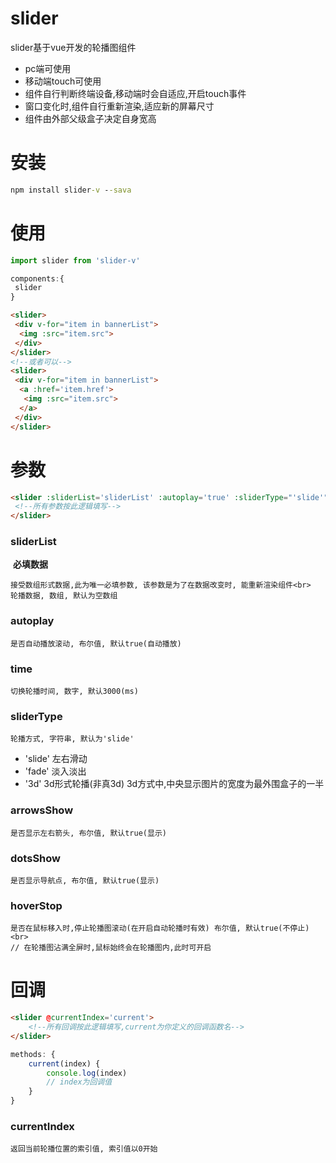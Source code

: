 # slider
  slider基于vue开发的轮播图组件
  * pc端可使用
  * 移动端touch可使用
  * 组件自行判断终端设备,移动端时会自适应,开启touch事件
  * 窗口变化时,组件自行重新渲染,适应新的屏幕尺寸
  * 组件由外部父级盒子决定自身宽高
# 安装
```cmd
npm install slider-v --sava
```
# 使用
```javascript
import slider from 'slider-v'

components:{
 slider
}
```
```html
<slider>
 <div v-for="item in bannerList">
  <img :src="item.src">
 </div>
</slider>
<!--或者可以-->
<slider>
 <div v-for="item in bannerList">
  <a :href='item.href'>
   <img :src="item.src">
  </a>
 </div>
</slider>
```
# 参数
```html
<slider :sliderList='sliderList' :autoplay='true' :sliderType="'slide'">
 <!--所有参数按此逻辑填写-->		
</slider>
```
### sliderList
  **必填数据**
  
	接受数组形式数据,此为唯一必填参数, 该参数是为了在数据改变时, 能重新渲染组件<br>
	轮播数据, 数组, 默认为空数组
### autoplay
	是否自动播放滚动, 布尔值, 默认true(自动播放)
### time
	切换轮播时间, 数字, 默认3000(ms)
### sliderType
	轮播方式, 字符串, 默认为'slide'
* 'slide' 左右滑动
* 'fade' 淡入淡出
* '3d' 3d形式轮播(非真3d) 3d方式中,中央显示图片的宽度为最外围盒子的一半
### arrowsShow
	是否显示左右箭头, 布尔值, 默认true(显示)
### dotsShow
	是否显示导航点, 布尔值, 默认true(显示)
### hoverStop
	是否在鼠标移入时,停止轮播图滚动(在开启自动轮播时有效) 布尔值, 默认true(不停止)<br>
	// 在轮播图沾满全屏时,鼠标始终会在轮播图内,此时可开启

# 回调
```html
<slider @currentIndex='current'>
	<!--所有回调按此逻辑填写,current为你定义的回调函数名-->
</slider>
```
```javascript
methods: {
	current(index) {
		console.log(index)
		// index为回调值
	}
}
```
### currentIndex
	返回当前轮播位置的索引值, 索引值以0开始
